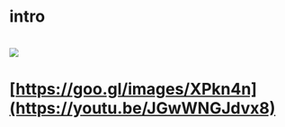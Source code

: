 # intro

# ![](http://file2.instiz.net/data/cached_img/upload/2016/07/29/18/e09657f102d879d7a79797ef0b5ce8e7.png)

# [https://goo.gl/images/XPkn4n](https://youtu.be/JGwWNGJdvx8)
